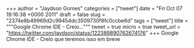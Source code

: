 
+++
author = "Jaydson Gomes"
categories = ["tweet"]
date = "Fri Oct 07 19:16:38 +0000 2011"
draft = false
slug = "2374e8b49969d2c99454dc3509730f8fc0ccbe6d"
tags = ["tweet"]
title = """Google Chrome IDE - Creio..."""
tweet = true
micro = true
tweet_url = "https://twitter.com/jaydson/status/122389890762674176"
+++
Google Chrome IDE - Creio que teremos isso em breve
